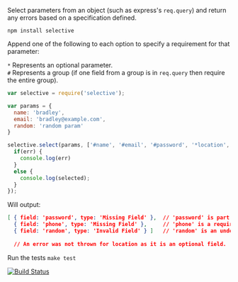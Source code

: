 Select parameters from an object (such as express's ```req.query```) and return any errors based on a specification defined.  

```npm install selective```

Append one of the following to each option to specify a requirement for that parameter:  
  
```*``` Represents an optional parameter.  
```#``` Represents a group (if one field from a group is in ```req.query``` then require the entire group).  


```javascript
var selective = require('selective');

var params = {
  name: 'bradley',
  email: 'bradley@example.com',
  random: 'random param'
}

selective.select(params, ['#name', '#email', '#password', '*location', 'phone'], function(err, selected){
  if(err) {
    console.log(err)
  }
  else {
    console.log(selected);  
  }  
});
```
Will output:

```json
[ { field: 'password', type: 'Missing Field' },  // 'password' is part of a group with a param sent (name).
  { field: 'phone', type: 'Missing Field' },     // 'phone' is a required field.
  { field: 'random', type: 'Invalid Field' } ]   // 'random' is an undefined option.  
  
  // An error was not thrown for location as it is an optional field.
```
  
Run the tests ```make test```  
  
[![Build Status](https://secure.travis-ci.org/bradleyg/selective.png)](http://travis-ci.org/bradleyg/selective)